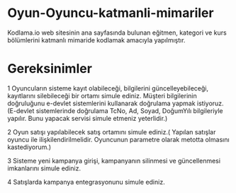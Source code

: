 # Oyun-Oyuncu-katmanli-mimariler
Kodlama.io web sitesinin ana sayfasında bulunan eğitmen, kategori ve kurs bölümlerini katmanlı mimaride kodlamak amacıyla yapılmıştır.

# Gereksinimler

1 Oyuncuların sisteme kayıt olabileceği, bilgilerini güncelleyebileceği, kayıtlarını silebileceği bir ortamı simule ediniz. Müşteri bilgilerinin doğruluğunu e-devlet sistemlerini kullanarak doğrulama yapmak istiyoruz. (E-devlet sistemlerinde doğrulama TcNo, Ad, Soyad, DoğumYılı bilgileriyle yapılır. Bunu yapacak servisi simule etmeniz yeterlidir.)

2 Oyun satışı yapılabilecek satış ortamını simule ediniz.( Yapılan satışlar oyuncu ile ilişkilendirilmelidir. Oyuncunun parametre olarak metotta olmasını kastediyorum.)

3 Sisteme yeni kampanya girişi, kampanyanın silinmesi ve güncellenmesi imkanlarını simule ediniz.

4 Satışlarda kampanya entegrasyonunu simule ediniz.